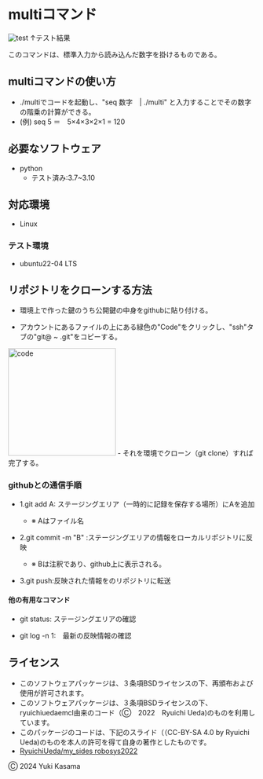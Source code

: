# multiコマンド
![test](https://github.com/blizzard003/robosys2024/actions/workflows/test.yml/badge.svg)
↑テスト結果

このコマンドは、標準入力から読み込んだ数字を掛けるものである。

## multiコマンドの使い方
- ./multiでコードを起動し、"seq 数字　| ./multi" と入力することでその数字の階乗の計算ができる。 
- (例) seq 5 ＝　5×4×3×2×1 = 120

## 必要なソフトウェア
- python
  - テスト済み:3.7~3.10

## 対応環境
- Linux
  
### テスト環境
- ubuntu22-04 LTS

## リポジトリをクローンする方法
- 環境上で作った鍵のうち公開鍵の中身をgithubに貼り付ける。

- アカウントにあるファイルの上にある緑色の"Code"をクリックし、"ssh"タブの"git@ ~ .git"をコピーする。
<img width="219" alt="code" src="https://github.com/user-attachments/assets/c17938c4-e792-4c88-b12a-e993c2f99b7b">
- それを環境でクローン（git clone）すれば完了する。
  

### githubとの通信手順
- 1.git add A: ステージングエリア（一時的に記録を保存する場所）にAを追加
  - ※ Aはファイル名

- 2.git commit -m "B" :ステージングエリアの情報をローカルリポジトリに反映
  - ※ Bは注釈であり、github上に表示される。

- 3.git push:反映された情報をのリポジトリに転送

#### 他の有用なコマンド
- git status: ステージングエリアの確認

- git log -n 1:　最新の反映情報の確認

## ライセンス
- このソフトウェアパッケージは、３条項BSDライセンスの下、再頒布および使用が許可されます。
- このソフトウェアパッケージは、３条項BSDライセンスの下、ryuichiuedaemcl由来のコード（Ⓒ　2022　Ryuichi Ueda)のものを利用しています。
- このパッケージのコードは、下記のスライド（（CC-BY-SA 4.0 by Ryuichi Ueda)のものを本人の許可を得て自身の著作としたものです。
- [RyuichiUeda/my_sides robosys2022](http://github.com/ryuichiueda/my_slides/tree/masterrobosys_2022)

Ⓒ 2024 Yuki Kasama
